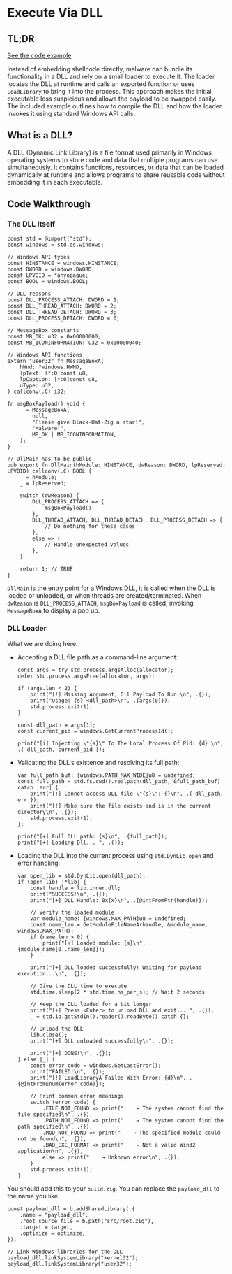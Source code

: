 # Execute Via DLL

## TL;DR

[See the code example](https://github.com/CX330Blake/Black-Hat-Zig/tree/main/src/Payload-Execution/dll)

Instead of embedding shellcode directly, malware can bundle its functionality in
a DLL and rely on a small loader to execute it. The loader locates the DLL at
runtime and calls an exported function or uses `LoadLibrary` to bring it into the
process. This approach makes the initial executable less suspicious and allows
the payload to be swapped easily. The included example outlines how to compile
the DLL and how the loader invokes it using standard Windows API calls.


## What is a DLL?

A DLL (Dynamic Link Library) is a file format used primarily in Windows operating systems to store code and data that multiple programs can use simultaneously. It contains functions, resources, or data that can be loaded dynamically at runtime and allows programs to share reusable code without embedding it in each executable.

## Code Walkthrough

### The DLL Itself

```zig title="root.zig"
const std = @import("std");
const windows = std.os.windows;

// Windows API types
const HINSTANCE = windows.HINSTANCE;
const DWORD = windows.DWORD;
const LPVOID = *anyopaque;
const BOOL = windows.BOOL;

// DLL reasons
const DLL_PROCESS_ATTACH: DWORD = 1;
const DLL_THREAD_ATTACH: DWORD = 2;
const DLL_THREAD_DETACH: DWORD = 3;
const DLL_PROCESS_DETACH: DWORD = 0;

// MessageBox constants
const MB_OK: u32 = 0x00000000;
const MB_ICONINFORMATION: u32 = 0x00000040;

// Windows API functions
extern "user32" fn MessageBoxA(
    hWnd: ?windows.HWND,
    lpText: [*:0]const u8,
    lpCaption: [*:0]const u8,
    uType: u32,
) callconv(.C) i32;

fn msgBoxPayload() void {
    _ = MessageBoxA(
        null,
        "Please give Black-Hat-Zig a star!",
        "Malware!",
        MB_OK | MB_ICONINFORMATION,
    );
}

// DllMain has to be public
pub export fn DllMain(hModule: HINSTANCE, dwReason: DWORD, lpReserved: LPVOID) callconv(.C) BOOL {
    _ = hModule;
    _ = lpReserved;

    switch (dwReason) {
        DLL_PROCESS_ATTACH => {
            msgBoxPayload();
        },
        DLL_THREAD_ATTACH, DLL_THREAD_DETACH, DLL_PROCESS_DETACH => {
            // Do nothing for these cases
        },
        else => {
            // Handle unexpected values
        },
    }

    return 1; // TRUE
}
```

`DllMain` is the entry point for a Windows DLL, it is called when the DLL is loaded or unloaded, or when threads are created/terminated. When `dwReason` is `DLL_PROCESS_ATTACH`, `msgBoxPayload` is called, invoking `MessageBoxA` to display a pop up.


### DLL Loader

What we are doing here:

- Accepting a DLL file path as a command-line argument:

    ```zig title="main.zig"
    const args = try std.process.argsAlloc(allocator);
    defer std.process.argsFree(allocator, args);

    if (args.len < 2) {
        print("[!] Missing Argument; Dll Payload To Run \n", .{});
        print("Usage: {s} <dll_path>\n", .{args[0]});
        std.process.exit(1);
    }

    const dll_path = args[1];
    const current_pid = windows.GetCurrentProcessId();

    print("[i] Injecting \"{s}\" To The Local Process Of Pid: {d} \n", .{ dll_path, current_pid });
    ```

- Validating the DLL's existence and resolving its full path:

    ```zig title="main.zig"
    var full_path_buf: [windows.PATH_MAX_WIDE]u8 = undefined;
    const full_path = std.fs.cwd().realpath(dll_path, &full_path_buf) catch |err| {
        print("[!] Cannot access DLL file \"{s}\": {}\n", .{ dll_path, err });
        print("[!] Make sure the file exists and is in the current directory\n", .{});
        std.process.exit(1);
    };

    print("[+] Full DLL path: {s}\n", .{full_path});
    print("[+] Loading Dll... ", .{});
    ```

- Loading the DLL into the current process using `std.DynLib.open` and error handling:

    ```zig title="main.zig"
    var open_lib = std.DynLib.open(dll_path);
    if (open_lib) |*lib| {
        const handle = lib.inner.dll;
        print("SUCCESS!\n", .{});
        print("[+] DLL Handle: 0x{x}\n", .{@intFromPtr(handle)});

        // Verify the loaded module
        var module_name: [windows.MAX_PATH]u8 = undefined;
        const name_len = GetModuleFileNameA(handle, &module_name, windows.MAX_PATH);
        if (name_len > 0) {
            print("[+] Loaded module: {s}\n", .{module_name[0..name_len]});
        }

        print("[+] DLL loaded successfully! Waiting for payload execution...\n", .{});

        // Give the DLL time to execute
        std.time.sleep(2 * std.time.ns_per_s); // Wait 2 seconds

        // Keep the DLL loaded for a bit longer
        print("[+] Press <Enter> to unload DLL and exit... ", .{});
        _ = std.io.getStdIn().reader().readByte() catch {};

        // Unload the DLL
        lib.close();
        print("[+] DLL unloaded successfully\n", .{});

        print("[+] DONE!\n", .{});
    } else |_| {
        const error_code = windows.GetLastError();
        print("FAILED!\n", .{});
        print("[!] LoadLibraryA Failed With Error: {d}\n", .{@intFromEnum(error_code)});

        // Print common error meanings
        switch (error_code) {
            .FILE_NOT_FOUND => print("    → The system cannot find the file specified\n", .{}),
            .PATH_NOT_FOUND => print("    → The system cannot find the path specified\n", .{}),
            .MOD_NOT_FOUND => print("    → The specified module could not be found\n", .{}),
            .BAD_EXE_FORMAT => print("    → Not a valid Win32 application\n", .{}),
            else => print("    → Unknown error\n", .{}),
        }
        std.process.exit(1);
    }
    ```

You should add this to your `build.zig`. You can replace the `payload_dll` to the name you like.

```zig title="build.zig"
const payload_dll = b.addSharedLibrary(.{
    .name = "payload_dll",
    .root_source_file = b.path("src/root.zig"),
    .target = target,
    .optimize = optimize,
});

// Link Windows libraries for the DLL
payload_dll.linkSystemLibrary("kernel32");
payload_dll.linkSystemLibrary("user32");
```

